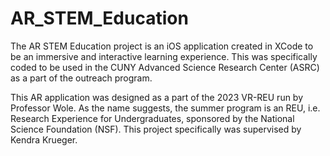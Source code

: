 # AR_STEM_Education

The AR STEM Education project is an iOS application created in XCode to be an immersive and interactive learning experience. This was specifically coded to be used in the CUNY Advanced Science Research Center (ASRC) as a part of the outreach program.

This AR application was designed as a part of the 2023 VR-REU run by Professor Wole. As the name suggests, the summer program is an REU, i.e. Research Experience for Undergraduates, sponsored by the National Science Foundation (NSF). This project specifically was supervised by Kendra Krueger. 
